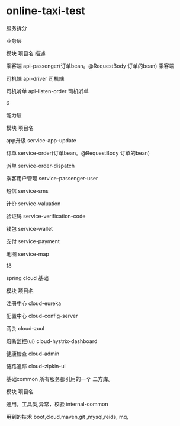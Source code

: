 # online-taxi-test

服务拆分

业务层



模块
项目名
描述




乘客端
api-passenger(订单bean。@RequestBody 订单的bean)
乘客端


司机端
api-driver
司机端


司机听单
api-listen-order
司机听单



6

能力层



模块
项目名




app升级
service-app-update


订单
service-order(订单bean。@RequestBody 订单的bean)


派单
service-order-dispatch


乘客用户管理
service-passenger-user


短信
service-sms


计价
service-valuation


验证码
service-verification-code


钱包
service-wallet


支付
service-payment


地图
service-map



18

spring cloud 基础



模块
项目名




注册中心
cloud-eureka


配置中心
cloud-config-server


网关
cloud-zuul


熔断监控(ui)
cloud-hystrix-dashboard


健康检查
cloud-admin


链路追踪
cloud-zipkin-ui





基础common
所有服务都引用的一个 二方库。



模块
项目名




通用，工具类,异常，校验
internal-common








用到的技术
boot,cloud,maven,git ,mysql,reids, mq,
